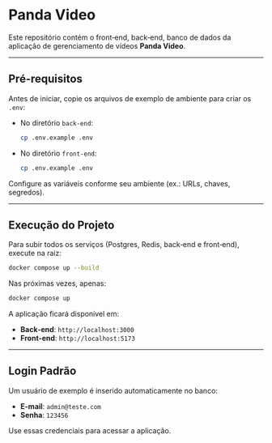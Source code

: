 # Panda Video

Este repositório contém o front‑end, back‑end, banco de dados da aplicação de gerenciamento de vídeos **Panda Video**.

---

## Pré-requisitos

Antes de iniciar, copie os arquivos de exemplo de ambiente para criar os `.env`:

- No diretório `back-end`:
  ```bash
  cp .env.example .env
  ```
- No diretório `front-end`:
  ```bash
  cp .env.example .env
  ```

Configure as variáveis conforme seu ambiente (ex.: URLs, chaves, segredos).

---

## Execução do Projeto

Para subir todos os serviços (Postgres, Redis, back‑end e front‑end), execute na raiz:

```bash
docker compose up --build
```

Nas próximas vezes, apenas:

```bash
docker compose up
```

A aplicação ficará disponível em:

- **Back‑end**: `http://localhost:3000`
- **Front‑end**: `http://localhost:5173`

---

## Login Padrão

Um usuário de exemplo é inserido automaticamente no banco:

- **E-mail**: `admin@teste.com`
- **Senha**: `123456`

Use essas credenciais para acessar a aplicação.


